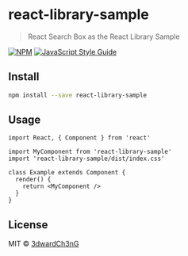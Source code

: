 # react-library-sample

> React Search Box as the React Library Sample

[![NPM](https://img.shields.io/npm/v/react-library-sample.svg)](https://www.npmjs.com/package/react-library-sample) [![JavaScript Style Guide](https://img.shields.io/badge/code_style-standard-brightgreen.svg)](https://standardjs.com)

## Install

```bash
npm install --save react-library-sample
```

## Usage

```tsx
import React, { Component } from 'react'

import MyComponent from 'react-library-sample'
import 'react-library-sample/dist/index.css'

class Example extends Component {
  render() {
    return <MyComponent />
  }
}
```

## License

MIT © [3dwardCh3nG](https://github.com/3dwardCh3nG)
